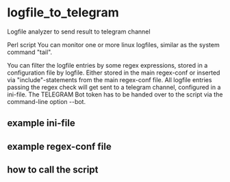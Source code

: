 # logfile_to_telegram
Logfile analyzer to send result to telegram channel

Perl script
You can monitor one or more linux logfiles, similar as the system command "tail".

You can filter the logfile entries by some regex expressions, stored in a configuration file by logfile. Either stored in the main regex-conf or inserted via "include"-statements from the main regex-conf file.
All logfile entries passing the regex check will get sent to a telegram channel, configured in a ini-file.
The TELEGRAM Bot token has to be handed over to the script via the command-line option --bot.

## example ini-file

## example regex-conf file

## how to call the script
